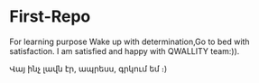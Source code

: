 # First-Repo
For learning purpose
Wake up with determination,Go to bed with satisfaction. I am satisfied and happy with QWALLITY team:)).

Վայ ինչ լավն էր, ապրեսս, գրկում եմ ։)
